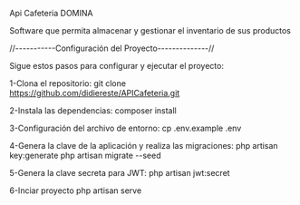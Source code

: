 Api Cafeteria DOMINA

Software que permita almacenar y gestionar el  inventario  de  sus productos

//-----------Configuración del Proyecto--------------//


Sigue estos pasos para configurar y ejecutar el proyecto:



1-Clona el repositorio:
git clone https://github.com/didiereste/APICafeteria.git


2-Instala las dependencias:
composer install


3-Configuración del archivo de entorno:
cp .env.example .env


4-Genera la clave de la aplicación y realiza las migraciones:
php artisan key:generate
php artisan migrate --seed


5-Genera la clave secreta para JWT:
php artisan jwt:secret


6-Inciar proyecto
php artisan serve




